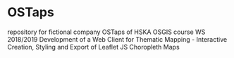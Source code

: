 # OSTaps
repository for fictional company OSTaps of HSKA OSGIS course WS 2018/2019
Development of a Web Client for Thematic Mapping - Interactive Creation, Styling and Export of Leaflet JS Choropleth Maps
